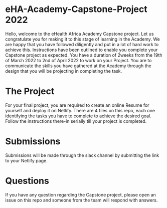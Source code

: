 # eHA-Academy-Capstone-Project 2022
Hello, welcome to the eHealth Africa Academy Capstone project. Let us congratulate you for making it to this stage of learning in the Academy. We are happy that you have followed diligently and put in a lot of hard work to achieve this. Instructions have been outlined to enable you complete your Capstone project as expected. You have a duration of 2weeks from the 19th of March 2022 to 2nd of April 2022 to work on your Project. You are to communicate the skills you have gathered at the Academy through the design that you will be projecting in completing the task.

# The Project
For your final project, you are required to create an online Resume for yourself and deploy it on Netlify. There are 4 files on this repo, each one identifying the tasks you have to complete to achieve the desired goal. Follow the instructions there-in serially till your project is completed.

# Submissions
Submissions will be made through the slack channel by submitting the link to your Netlify page. 

# Questions
If you have any question regarding the Capstone project, please open an issue on this repo and someone from the team will respond with answers.

